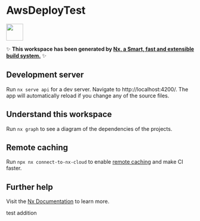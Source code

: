 # AwsDeployTest

<a alt="Nx logo" href="https://nx.dev" target="_blank" rel="noreferrer"><img src="https://raw.githubusercontent.com/nrwl/nx/master/images/nx-logo.png" width="45"></a>

✨ **This workspace has been generated by [Nx, a Smart, fast and extensible build system.](https://nx.dev)** ✨

## Development server

Run `nx serve api` for a dev server. Navigate to http://localhost:4200/. The app will automatically reload if you change any of the source files.

## Understand this workspace

Run `nx graph` to see a diagram of the dependencies of the projects.

## Remote caching

Run `npx nx connect-to-nx-cloud` to enable [remote caching](https://nx.app) and make CI faster.

## Further help

Visit the [Nx Documentation](https://nx.dev) to learn more.

test addition
